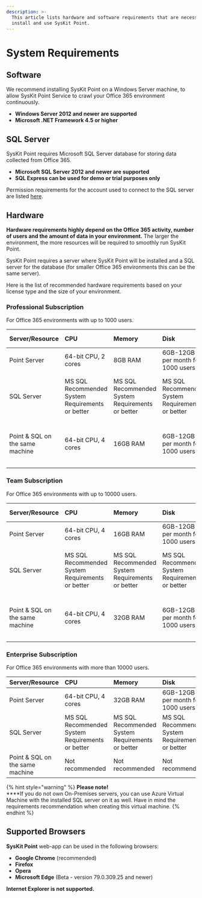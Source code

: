 ```yaml
---
description: >-
  This article lists hardware and software requirements that are necessary to
  install and use SysKit Point.
---
```


# System Requirements

## Software

We recommend installing SysKit Point on a Windows Server machine, to allow SysKit Point Service to crawl your Office 365 environment continuously. 

* **Windows Server 2012 and newer are supported** 
* **Microsoft .NET Framework 4.5 or higher**

## SQL Server

SysKit Point requires Microsoft SQL Server database for storing data collected from Office 365. 

* **Microsoft SQL Server 2012 and newer are supported**
* **SQL Express can be used for demo or trial purposes only**

Permission requirements for the account used to connect to the SQL server are listed [here](permission-requirements.md).

## Hardware

**Hardware requirements highly depend on the Office 365 activity, number of users and the amount of data in your environment.** The larger the environment, the more resources will be required to smoothly run SysKit Point. 

SysKit Point requires a server where SysKit Point will be installed and a SQL server for the database \(for smaller Office 365 environments this can be the same server\). 

Here is the list of recommended hardware requirements based on your license type and the size of your environment. 

### Professional Subscription

For Office 365 environments with up to 1000 users.

| Server/Resource | CPU | Memory | Disk | SQL Edition | SQL Version |
| :--- | :--- | :--- | :--- | :--- | :--- |
| Point Server | 64-bit CPU, 2 cores | 8GB RAM | 6GB-12GB per month for 1000 users | - | - |
| SQL Server | MS SQL Recommended System Requirements or better | MS SQL Recommended System Requirements or better | MS SQL Recommended System Requirements or better | MS SQL Server Express and better | MS SQL Server 2012 and newer |
| Point & SQL on the same machine | 64-bit CPU, 4 cores | 16GB RAM | 6GB-12GB per month for 1000 users | MS SQL Server Express and better | MS SQL Server 2012 and newer |

### Team Subscription

For Office 365 environments with up to 10000 users.

| Server/Resource | CPU | Memory | Disk | SQL Edition | SQL Version |
| :--- | :--- | :--- | :--- | :--- | :--- |
| Point Server | 64-bit CPU, 4 cores | 16GB RAM | 6GB-12GB per month for 1000 users | - | - |
| SQL Server | MS SQL Recommended System Requirements or better | MS SQL Recommended System Requirements or better | MS SQL Recommended System Requirements or better | MS SQL Server Web and better | MS SQL Server 2012 and newer |
| Point & SQL on the same machine | 64-bit CPU, 4 cores | 32GB RAM | 6GB-12GB per month for 1000 users | MS SQL Server Web and better | MS SQL Server 2012 and newer |

### Enterprise Subscription

For Office 365 environments with more than 10000 users.

| Server/Resource | CPU | Memory | Disk | SQL Edition | SQL Version |
| :--- | :--- | :--- | :--- | :--- | :--- |
| Point Server | 64-bit CPU, 4 cores | 32GB RAM | 6GB-12GB per month for 1000 users | - | - |
| SQL Server | MS SQL Recommended System Requirements or better | MS SQL Recommended System Requirements or better | MS SQL Recommended System Requirements or better | MS SQL Server Enterprise | MS SQL Server 2012 and newer |
| Point & SQL on the same machine | Not recommended | Not recommended | Not recommended | Not recommended | Not recommended |

{% hint style="warning" %}
**Please note!**   
****If you do not own On-Premises servers, you can use Azure Virtual Machine with the installed SQL server on it as well. Have in mind the requirements recommendation when creating this virtual machine.
{% endhint %}

## Supported Browsers

**SysKit Point** web-app can be used in the following browsers:

* **Google Chrome** \(recommended\)
* **Firefox**
* **Opera**
* **Microsoft Edge** \(Beta - version 79.0.309.25 and newer\)

**Internet Explorer is not supported.** 

